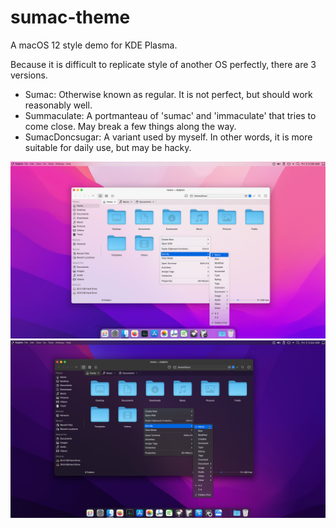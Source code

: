 # sumac-theme
A macOS 12 style demo for KDE Plasma.

Because it is difficult to replicate style of another OS perfectly, there are 3 versions.
* Sumac: Otherwise known as regular. It is not perfect, but should work reasonably well.
* Summaculate: A portmanteau of 'sumac' and 'immaculate' that tries to come close. May break a few things along the way.
* SumacDoncsugar: A variant used by myself. In other words, it is more suitable for daily use, but may be hacky.

![Plasma desktop showcasing Sumac's day concept](sumac-Light.png)
![Plasma desktop showcasing Sumac's night concept](sumac-Night.png)

